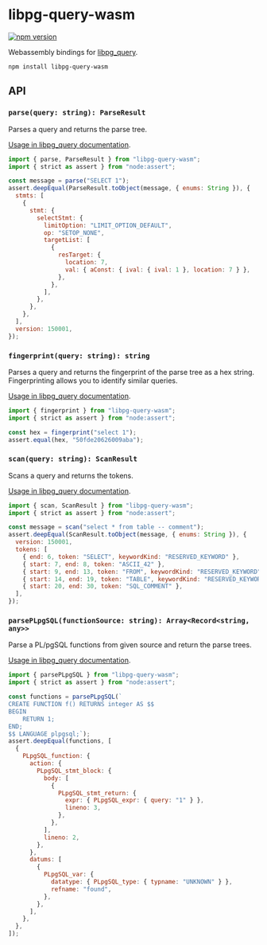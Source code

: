 # libpg-query-wasm

[![npm version](https://badge.fury.io/js/libpg-query-wasm.svg)](https://badge.fury.io/js/libpg-query-wasm)

Webassembly bindings for [libpg_query][libpg_query].

```shell
npm install libpg-query-wasm
```

## API

<!-- !test program node --input-type=module -->

### `parse(query: string): ParseResult`

Parses a query and returns the parse tree.

[Usage in libpg_query documentation][usage-parse].

<!-- !test check parse -->

```js
import { parse, ParseResult } from "libpg-query-wasm";
import { strict as assert } from "node:assert";

const message = parse("SELECT 1");
assert.deepEqual(ParseResult.toObject(message, { enums: String }), {
  stmts: [
    {
      stmt: {
        selectStmt: {
          limitOption: "LIMIT_OPTION_DEFAULT",
          op: "SETOP_NONE",
          targetList: [
            {
              resTarget: {
                location: 7,
                val: { aConst: { ival: { ival: 1 }, location: 7 } },
              },
            },
          ],
        },
      },
    },
  ],
  version: 150001,
});
```

### `fingerprint(query: string): string`

Parses a query and returns the fingerprint of the parse tree as a hex string.
Fingerprinting allows you to identify similar queries.

[Usage in libpg_query documentation][usage-fingerprint].

<!-- !test check fingerprint -->

```js
import { fingerprint } from "libpg-query-wasm";
import { strict as assert } from "node:assert";

const hex = fingerprint("select 1");
assert.equal(hex, "50fde20626009aba");
```

### `scan(query: string): ScanResult`

Scans a query and returns the tokens.

[Usage in libpg_query documentation][usage-scan].

<!-- !test check scan -->

```js
import { scan, ScanResult } from "libpg-query-wasm";
import { strict as assert } from "node:assert";

const message = scan("select * from table -- comment");
assert.deepEqual(ScanResult.toObject(message, { enums: String }), {
  version: 150001,
  tokens: [
    { end: 6, token: "SELECT", keywordKind: "RESERVED_KEYWORD" },
    { start: 7, end: 8, token: "ASCII_42" },
    { start: 9, end: 13, token: "FROM", keywordKind: "RESERVED_KEYWORD" },
    { start: 14, end: 19, token: "TABLE", keywordKind: "RESERVED_KEYWORD" },
    { start: 20, end: 30, token: "SQL_COMMENT" },
  ],
});
```

### `parsePLpgSQL(functionSource: string): Array<Record<string, any>>`

Parse a PL/pgSQL functions from given source and return the parse trees.

[Usage in libpg_query documentation][usage-parse-plpgsql].

<!-- !test check parsePLpgSQL -->

```js
import { parsePLpgSQL } from "libpg-query-wasm";
import { strict as assert } from "node:assert";

const functions = parsePLpgSQL(`
CREATE FUNCTION f() RETURNS integer AS $$
BEGIN
    RETURN 1;
END;
$$ LANGUAGE plpgsql;`);
assert.deepEqual(functions, [
  {
    PLpgSQL_function: {
      action: {
        PLpgSQL_stmt_block: {
          body: [
            {
              PLpgSQL_stmt_return: {
                expr: { PLpgSQL_expr: { query: "1" } },
                lineno: 3,
              },
            },
          ],
          lineno: 2,
        },
      },
      datums: [
        {
          PLpgSQL_var: {
            datatype: { PLpgSQL_type: { typname: "UNKNOWN" } },
            refname: "found",
          },
        },
      ],
    },
  },
]);
```

[libpg_query]: https://github.com/pganalyze/libpg_query
[usage-parse]: https://github.com/pganalyze/libpg_query#usage-parsing-a-query
[usage-scan]:
  https://github.com/pganalyze/libpg_query#usage-scanning-a-query-into-its-tokens-using-the-postgresql-scannerlexer
[usage-fingerprint]:
  https://github.com/pganalyze/libpg_query#usage-fingerprinting-a-query
[usage-parse-plpgsql]:
  https://github.com/pganalyze/libpg_query#usage-parsing-a-plpgsql-function
